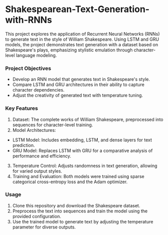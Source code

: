 # Shakespearean-Text-Generation-with-RNNs
This project explores the application of Recurrent Neural Networks (RNNs) to generate text in the style of William Shakespeare. Using LSTM and GRU models, the project demonstrates text generation with a dataset based on Shakespeare's plays, emphasizing stylistic emulation through character-level language modeling.

### Project Objectives
* Develop an RNN model that generates text in Shakespeare's style.
* Compare LSTM and GRU architectures in their ability to capture character dependencies.
* Adjust the creativity of generated text with temperature tuning.

### Key Features
1. Dataset: The complete works of William Shakespeare, preprocessed into sequences for character-level training.
2. Model Architectures:
* LSTM Model: Includes embedding, LSTM, and dense layers for text prediction.
* GRU Model: Replaces LSTM with GRU for a comparative analysis of performance and efficiency.
3. Temperature Control: Adjusts randomness in text generation, allowing for varied output styles.
4. Training and Evaluation: Both models were trained using sparse categorical cross-entropy loss and the Adam optimizer.

### Usage
1. Clone this repository and download the Shakespeare dataset.
2. Preprocess the text into sequences and train the model using the provided configuration.
3. Use the trained model to generate text by adjusting the temperature parameter for diverse outputs.
